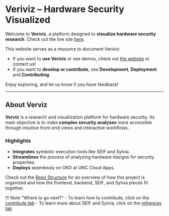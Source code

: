 # Veriviz – Hardware Security Visualized

Welcome to **Veriviz**, a platform designed to **visualize hardware security research**. 
Check out the live site [here](https://veriviz-dept-hwsecurity.apps.cloudapps.unc.edu/).

This website serves as a resource to document Veriviz:

- If you want to **use Veriviz** or see demos, check out [the website](https://veriviz-dept-hwsecurity.apps.cloudapps.unc.edu/) or contact us!
- If you want to **develop or contribute**, see **Development**, **Deployment** and **Contributing**.

Enjoy exploring, and let us know if you have feedback!

---

## About Verviz

**Verviz** is a research and visualization platform for hardware security. 
Its main objective is to make **complex security analyses** more accessible 
through intuitive front-end views and interactive workflows.

### Highlights

- **Integrates** symbolic execution tools like SEIF and Sylvia.
- **Streamlines** the process of analyzing hardware designs for security properties.
- **Deploys** seamlessly on OKD at UNC Cloud Apps.

Check out the [Repo Structure](repo_structure.md) for an overview of how 
this project is organized and how the frontend, backend, SEIF, and Sylvia pieces fit together.

!!! Note "Where to go next?"
    - To learn how to contribute, click on the [contribute tab](contributing.md)
    - To learn more about SEIF and Sylvia, click on the [refrences tab](reference/sylvia.md)
